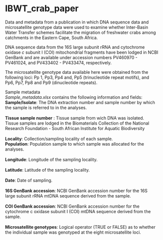 # IBWT_crab_paper
Data and metadata from a publication in which DNA sequence data and microsatellite genotype data were used to examine whether Inter-Basin Water Transfer schemes facilitate the migration of freshwater crabs among catchments in the Eastern Cape, South Africa.

DNA sequence data from the 16S large subunit rRNA and cytochrome oxidase _c_ subunit I (COI) mitochondrial fragments have been lodged in NCBI GenBank and are available under accession numbers PV460970 - PV461024, and PV433402 - PV433474, respectively.

The microsatellite genotype data available here were obtained from the following loci: Pp 1, Pp3, Pp4 and, Pp5 (trinucleotide repeat motifs), and Pp6, Pp7, Pp8 and Pp9 (dinucleotide repeats).

Sample metadata
<br>
_Sample_metadata.xlsx_ contains the following information and fields:
<br>
__Sample/Isolate__: The DNA extraction number and sample number by which the sample is referred to in the analyses. <br>
<br>
__Tissue sample number__ : Tissue sample from wich DNA was isolated. Tissue samples are lodged in the Biomaterials Collection of the National Research Foundation - South African Institute for Aquatic Biodiversity <br>
<br>
__Locality__: Collection/sampling locality of each sample. <br>
__Population__: Population sample to which sample was allocated for the analyses. <br>
<br>
__Longitude__: Longitude of the sampling locality. <br>
<br>
__Latitude__: Latitude of the sampling locality. <br>
<br>
__Date__: Date of sampling. <br>
<br>
__16S GenBank accession__: NCBI GenBank accession number for the 16S large subunit rRNA mtDNA sequence derived from the sample. <br>
<br>
__COI GenBank accession__: NCBI GenBank accession number for the cytochrome c oxidase subunit I (COI) mtDNA sequence derived from the sample. <br>
<br>
__Microsatellite genotypes__: Logical operator (TRUE or FALSE) as to whether the individual sample was genotyped at the eight microsatellite loci. <br>
<br>



